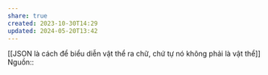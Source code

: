```yaml
---
share: true
created: 2023-10-30T14:29
updated: 2024-05-20T13:42
---
```

[[JSON là cách để biểu diễn vật thể ra chữ, chứ tự nó không phải là vật thể]]
Nguồn:: 

